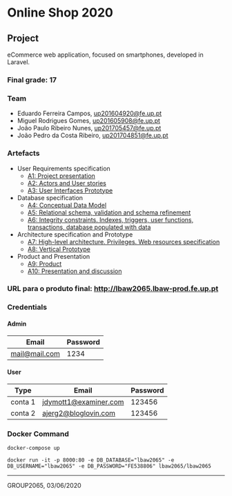 # Online Shop 2020

## Project

eCommerce web application, focused on smartphones, developed in Laravel.

### Final grade: 17



### Team

- Eduardo Ferreira Campos, up201604920@fe.up.pt
- Miguel Rodrigues Gomes, up201605908@fe.up.pt
- João Paulo Ribeiro Nunes, up201705457@fe.up.pt
- João Pedro da Costa Ribeiro, up201704851@fe.up.pt

### Artefacts

- User Requirements specification
  - [A1: Project presentation](https://git.fe.up.pt/lbaw/lbaw1920/lbaw2065/-/wikis/a1)
  - [A2: Actors and User stories](https://git.fe.up.pt/lbaw/lbaw1920/lbaw2065/-/wikis/a2)
  - [A3: User Interfaces Prototype](https://git.fe.up.pt/lbaw/lbaw1920/lbaw2065/-/wikis/a3)
- Database specification
  - [A4: Conceptual Data Model](https://git.fe.up.pt/lbaw/lbaw1920/lbaw2065/-/wikis/a4)
  - [A5: Relational schema, validation and schema refinement](https://git.fe.up.pt/lbaw/lbaw1920/lbaw2065/-/wikis/a5)
  - [A6: Integrity constraints. Indexes, triggers, user functions, transactions, database populated with data](https://git.fe.up.pt/lbaw/lbaw1920/lbaw2065/-/wikis/a6)
- Architecture specification and Prototype
  - [A7: High-level architecture. Privileges. Web resources specification](https://git.fe.up.pt/lbaw/lbaw1920/lbaw2065/-/wikis/a7)
  - [A8: Vertical Prototype](https://git.fe.up.pt/lbaw/lbaw1920/lbaw2065/-/wikis/a8)
- Product and Presentation
  - [A9: Product](https://git.fe.up.pt/lbaw/lbaw1920/lbaw2065/-/wikis/a9)
  - [A10: Presentation and discussion](a10)

### URL para o produto final: http://lbaw2065.lbaw-prod.fe.up.pt

### Credentials

#### Admin

| Email         | Password |
| ------------- | -------- |
| mail@mail.com | 1234     |

#### User

| Type    | Email                 | Password |
| ------- | --------------------- | -------- |
| conta 1 | jdymott1@examiner.com | 123456   |
| conta 2 | ajerg2@bloglovin.com  | 123456   |

### Docker Command

```
docker-compose up

docker run -it -p 8000:80 -e DB_DATABASE="lbaw2065" -e DB_USERNAME="lbaw2065" -e DB_PASSWORD="FE538806" lbaw2065/lbaw2065
```

---

GROUP2065, 03/06/2020
